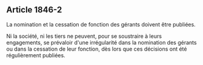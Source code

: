 Article 1846-2
----
La nomination et la cessation de fonction des gérants doivent être publiées.

Ni la société, ni les tiers ne peuvent, pour se soustraire à leurs engagements,
se prévaloir d'une irrégularité dans la nomination des gérants ou dans la
cessation de leur fonction, dès lors que ces décisions ont été régulièrement
publiées.
